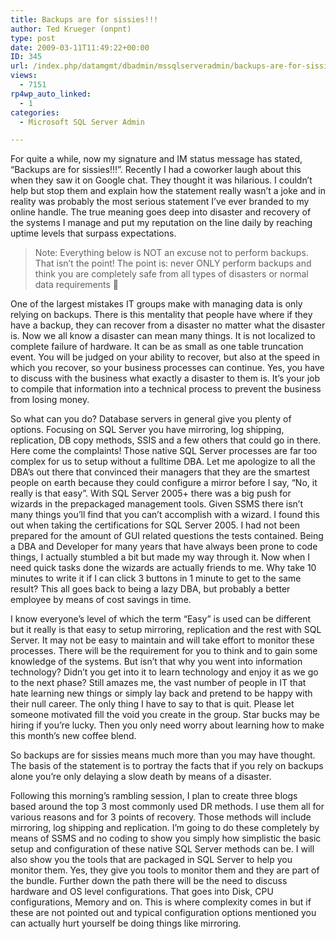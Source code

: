 ```yaml
---
title: Backups are for sissies!!!
author: Ted Krueger (onpnt)
type: post
date: 2009-03-11T11:49:22+00:00
ID: 345
url: /index.php/datamgmt/dbadmin/mssqlserveradmin/backups-are-for-sissies/
views:
  - 7151
rp4wp_auto_linked:
  - 1
categories:
  - Microsoft SQL Server Admin

---
```

For quite a while, now my signature and IM status message has stated, &#8220;Backups are for sissies!!!&#8221;. Recently I had a coworker laugh about this when they saw it on Google chat. They thought it was hilarious. I couldn&#8217;t help but stop them and explain how the statement really wasn&#8217;t a joke and in reality was probably the most serious statement I&#8217;ve ever branded to my online handle. The true meaning goes deep into disaster and recovery of the systems I manage and put my reputation on the line daily by reaching uptime levels that surpass expectations.

> <span class="MT_orange">Note: Everything below is NOT an excuse not to perform backups. That isn&#8217;t the point! The point is: never ONLY perform backups and think you are completely safe from all types of disasters or normal data requirements 🙂</span>

One of the largest mistakes IT groups make with managing data is only relying on backups. There is this mentality that people have where if they have a backup, they can recover from a disaster no matter what the disaster is. Now we all know a disaster can mean many things. It is not localized to complete failure of hardware. It can be as small as one table truncation event. You will be judged on your ability to recover, but also at the speed in which you recover, so your business processes can continue. Yes, you have to discuss with the business what exactly a disaster to them is. It&#8217;s your job to compile that information into a technical process to prevent the business from losing money.

So what can you do? Database servers in general give you plenty of options. Focusing on SQL Server you have mirroring, log shipping, replication, DB copy methods, SSIS and a few others that could go in there. Here come the complaints! Those native SQL Server processes are far too complex for us to setup without a fulltime DBA. Let me apologize to all the DBA&#8217;s out there that convinced their managers that they are the smartest people on earth because they could configure a mirror before I say, &#8220;No, it really is that easy&#8221;. With SQL Server 2005+ there was a big push for wizards in the prepackaged management tools. Given SSMS there isn&#8217;t many things you&#8217;ll find that you can&#8217;t accomplish with a wizard. I found this out when taking the certifications for SQL Server 2005. I had not been prepared for the amount of GUI related questions the tests contained. Being a DBA and Developer for many years that have always been prone to code things, I actually stumbled a bit but made my way through it. Now when I need quick tasks done the wizards are actually friends to me. Why take 10 minutes to write it if I can click 3 buttons in 1 minute to get to the same result? This all goes back to being a lazy DBA, but probably a better employee by means of cost savings in time.

I know everyone&#8217;s level of which the term &#8220;Easy&#8221; is used can be different but it really is that easy to setup mirroring, replication and the rest with SQL Server. It may not be easy to maintain and will take effort to monitor these processes. There will be the requirement for you to think and to gain some knowledge of the systems. But isn&#8217;t that why you went into information technology? Didn&#8217;t you get into it to learn technology and enjoy it as we go to the next phase? Still amazes me, the vast number of people in IT that hate learning new things or simply lay back and pretend to be happy with their null career. The only thing I have to say to that is quit. Please let someone motivated fill the void you create in the group. Star bucks may be hiring if you&#8217;re lucky. Then you only need worry about learning how to make this month&#8217;s new coffee blend.

So backups are for sissies means much more than you may have thought. The basis of the statement is to portray the facts that if you rely on backups alone you&#8217;re only delaying a slow death by means of a disaster. 

Following this morning&#8217;s rambling session, I plan to create three blogs based around the top 3 most commonly used DR methods. I use them all for various reasons and for 3 points of recovery. Those methods will include mirroring, log shipping and replication. I&#8217;m going to do these completely by means of SSMS and no coding to show you simply how simplistic the basic setup and configuration of these native SQL Server methods can be. I will also show you the tools that are packaged in SQL Server to help you monitor them. Yes, they give you tools to monitor them and they are part of the bundle. Further down the path there will be the need to discuss hardware and OS level configurations. That goes into Disk, CPU configurations, Memory and on. This is where complexity comes in but if these are not pointed out and typical configuration options mentioned you can actually hurt yourself be doing things like mirroring.